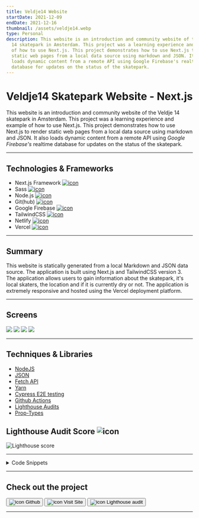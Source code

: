```yaml
---
title: Veldje14 Website
startDate: 2021-12-09
endDate: 2021-12-16
thumbnail: /assets/veldje14.webp
type: Personal
description: This website is an introduction and community website of the Veldje
  14 skatepark in Amsterdam. This project was a learning experience and example
  of how to use Next.js. This project demonstrates how to use Next.js to render
  static web pages from a local data source using markdown and JSON. It also
  loads dynamic content from a remote API using Google Firebase's realtime
  database for updates on the status of the skatepark.
---
```

# Veldje14 Skatepark Website - Next.js

This website is an introduction and community website of the Veldje 14 skatepark in Amsterdam. This project was a learning experience and example of how to use Next.js. This project demonstrates how to use Next.js to render static web pages from a local data source using markdown and JSON. It also loads dynamic content from a remote API using *Google Firebase's* realtime database for updates on the status of the skatepark.

- - -

## Technologies & Frameworks

* Next.js Framework [![icon](/assets/nextjs.png)](https://nextjs.org/)
* Sass [![icon](/assets/sass.png)](https://sass-lang.com/)
* Node.js [![icon](/assets/nodejs.png)](https://www.nodejs.org/)
* Git(hub) [![icon](/assets/github.png)](https://www.github.com/)
* Google Firebase [![icon](/assets/firebase.png)](https://firebase.google.com/)
* TailwindCSS [![icon](/assets/tailwindcss.png)](https://tailwindcss.com/)
* Netlify [![icon](/assets/netlify.png)](https://netlify.com/)
* Vercel [![icon](/assets/vercel.png)](https://vercel.com/)

- - -

## Summary

This website is statically generated from a local Markdown and JSON data source. The application is
built using Next.js and TailwindCSS version 3. The application allows users to gain information about the skatepark,
it's local skaters, the location and if it is currently dry or not. The application is extremely responsive and hosted
using the Vercel deployment platform.

- - -

## Screens

<div class="images-grid">
<img src="/assets/veldje14.webp" />
<img src="/assets/veldje14_1.webp" />
<img src="/assets/veldje14_2.webp" />
<img src="/assets/veldje14_3.webp" />
</div>

- - -

## Techniques & Libraries

* [NodeJS](https://nodejs.org/)
* [JSON](https://json.org/)
* [Fetch API](https://developer.mozilla.org/en-US/docs/Web/API/Fetch_API)
* [Yarn](https://yarnpkg.com/)
* [Cypress E2E testing](https://www.cypress.io/)
* [Github Actions](https://www.github.com/features/actions)
* [Lighthouse Audits](https://developers.google.com/web/tools/lighthouse/)
* [Prop-Types](https://www.npmjs.com/package/prop-types)

## Lighthouse Audit Score ![icon](/assets/lighthouse.png)

![Lighthouse score](/assets/lighthouse_veldje14.png "Lighthouse score")

- - -

<details >
<summary>Code Snippets</summary>
<div>

The following are some code snippets of pieces of code I'm proud of from this project. 
The snippets demonstrate clean, concise and powerful code following established best practices. *(Code has been compacted)*

**Index.js file with static rendering**\
The index.js file is the main page of the application. It gathers all the data from local files and renders the static site.

```javascript
export async function getStaticProps() {

    const intro = await markdownToHtml(getLocalFile('intro.md'))

    const names = JSON.parse(getLocalFile('names.json'))

    const users = JSON.parse(getLocalFile('users.json'))

    return {
        props: {
            names,
            users,
            intro
        },
    }
}

export default function Home(props) {

    return (
        <Layout names={props.names}>

            <Images/>

            <Markdown markdown={props.intro}/>

            <Video/>

            <Updates/>

            <Users users={props.users}/>

            <Map/>

            <Message/>

        </Layout>
    )
}
```

**Updated component**\
The Updates component is a dynamic component that loads data from the remote Google Firebase API. It retrieves the 10 last
posted updates and displays them in a list to the user. It also shows a form to post a new update with. New Updates are
updated in realtime so new data is always available. The styling has mostly been done using TailwindCSS.

```javascript
export default function Updates() {
  const [updates, setUpdates] = useState([])
  const [submitted, setSubmitted] = useState(false)

  useEffect(() => {
    onValue(getUpdatesRef(), snapshot => {
      setUpdates(snapshot.val())
    })
  }, [])

  const handleSubmit = e => {
    e.preventDefault()
    const formData = new FormData(e.target)
    e.target.reset()
    const update = {
      name: formData.get("name"),
      dry: formData.get("dry"),
      message: formData.get("message"),
      timestamp: Date.now()
    }
    pushUpdate(update)
    showSubmittedMessage()
  }

  const showSubmittedMessage = () => {
    setSubmitted(true)
    setTimeout(() => {
      setSubmitted(false)
      document.getElementById("latestUpdates").scrollIntoView({ behavior: "smooth" })
    }, 5000)
  }

  return(
    <section className={`${styles.section} ${styles.withPadding} w-full mobile:w-2/3 desktop:!w-1/2 my-12`}>
      <h1 id="latestUpdates" className={`${styles.title}`}>Latest updates</h1>

      <div className="flex flex-col gap-4 max-h-[480px] overflow-y-auto items-center">
        {
          updates ? Object.values(updates).reverse().map(update => (
            <div key={update.timestamp}>
              <h2>Naam: {update.name}</h2>
              <p>{getFormattedDate(new Date(update.timestamp))}</p>
              <p>The park is <b>{update.dry ? texts.dry : texts.wet}</b></p>
              <p>{update.message}</p>
            </div>
          )) : <span className="text-center">No Updates yet...</span>
        }
      </div>

      <div>
        <h1 className={`${styles.title}`}>Post a new Update</h1>
        <span className="block mb-2">Post a new update letting other skaters know if the skatepark is dry or not!</span>

      <form className="flex flex-col gap-4" onSubmit={handleSubmit}>
        <div className="flex items-center">
          <label className="mr-2" htmlFor="name">Name:</label>
          <input className="grow p-2 rounded bg-accent-2" id="name" type="text" placeholder="Name" name="name" required/>
        </div>
        <div className="flex items-center">
          <span className="mr-2" >Is the park dry?:</span>
          <fieldset className="inline-block">
            <div className="inline-flex flex-nowrap items-center">
              <input className="mr-1" id="dry" type="radio" name="dry" value="true" required/>
              <label className="mr-4" htmlFor="dry">{texts.dry}</label>
            </div>
            <div className="inline-flex flex-nowrap items-center">
              <input className="mr-1" id="wet" type="radio" name="dry" value="false" required/>
              <label htmlFor="wet">{texts.wet}</label>
            </div>
          </fieldset>
        </div>
        <div className="flex items-top">
          <label className="mr-2" htmlFor="message">Extra message:</label>
          <textarea className="grow p-2 rounded bg-accent-2" id="message" name="message" placeholder="Message"/>
        </div>
        {submitted && <span>Thank you for letting everybody know the status of the skatepark at the moment, your service is much appreciated!</span>}
        <button className="bg-accent-2 py-2 hover:bg-accent-1 transition transition-colors duration-250 rounded" type="submit">Send!</button>
      </form>
      </div>
    </section>
  )
}
```



</div>
</details>



- - -

## Check out the project

[<button>![icon](/assets/github.png) Github</button>](https://github.com/alianza/veldje14)
[<button>![icon](/assets/vercel.png) Visit Site</button>](https://veldje14.nl/)
[<button>![icon](/assets/lighthouse.png) Lighthouse audit</button>](/projects/veldje14/lighthouse.html)

- - -
